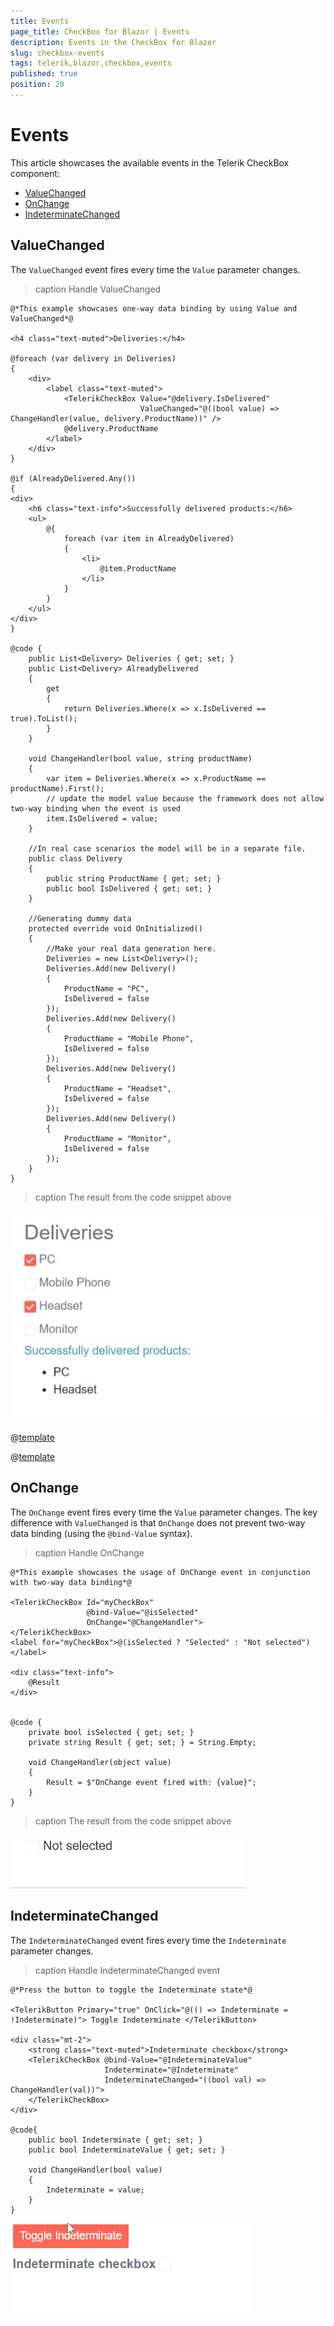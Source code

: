 ```yaml
---
title: Events
page_title: CheckBox for Blazor | Events
description: Events in the CheckBox for Blazor
slug: checkbox-events
tags: telerik,blazor,checkbox,events
published: true
position: 20
---
```


# Events

This article showcases the available events in the Telerik CheckBox component:
* [ValueChanged](#valuechanged)
* [OnChange](#onchange)
* [IndeterminateChanged](#indeterminatechanged)

## ValueChanged

The `ValueChanged` event fires every time the `Value` parameter changes.

>caption Handle ValueChanged

````CSHTML
@*This example showcases one-way data binding by using Value and ValueChanged*@

<h4 class="text-muted">Deliveries:</h4>

@foreach (var delivery in Deliveries)
{
    <div>
        <label class="text-muted">
            <TelerikCheckBox Value="@delivery.IsDelivered"
                             ValueChanged="@((bool value) => ChangeHandler(value, delivery.ProductName))" />
            @delivery.ProductName
        </label>
    </div>
}

@if (AlreadyDelivered.Any())
{
<div>
    <h6 class="text-info">Successfully delivered products:</h6>
    <ul>
        @{
            foreach (var item in AlreadyDelivered)
            {
                <li>
                    @item.ProductName
                </li>
            }
        }
    </ul>
</div>   
}

@code {
    public List<Delivery> Deliveries { get; set; }
    public List<Delivery> AlreadyDelivered
    {
        get
        {
            return Deliveries.Where(x => x.IsDelivered == true).ToList();
        }
    }

    void ChangeHandler(bool value, string productName)
    {
        var item = Deliveries.Where(x => x.ProductName == productName).First();
        // update the model value because the framework does not allow two-way binding when the event is used
        item.IsDelivered = value;
    }

    //In real case scenarios the model will be in a separate file.
    public class Delivery
    {
        public string ProductName { get; set; }
        public bool IsDelivered { get; set; }
    }

    //Generating dummy data
    protected override void OnInitialized()
    {
        //Make your real data generation here.
        Deliveries = new List<Delivery>();
        Deliveries.Add(new Delivery()
        {
            ProductName = "PC",
            IsDelivered = false
        });
        Deliveries.Add(new Delivery()
        {
            ProductName = "Mobile Phone",
            IsDelivered = false
        });
        Deliveries.Add(new Delivery()
        {
            ProductName = "Headset",
            IsDelivered = false
        });
        Deliveries.Add(new Delivery()
        {
            ProductName = "Monitor",
            IsDelivered = false
        });
    }
}
````
>caption The result from the code snippet above

![screenshot to showcase checkbox with one-way data binding](images/one-way-data-binding-checkbox.jpg)

@[template](/_contentTemplates/common/general-info.md#event-callback-can-be-async)

@[template](/_contentTemplates/common/issues-and-warnings.md#valuechanged-lambda-required)

## OnChange

The `OnChange` event fires every time the `Value` parameter changes. The key difference with `ValueChanged` is that `OnChange` does not prevent two-way data binding (using the `@bind-Value` syntax).

>caption Handle OnChange

````CSHTML
@*This example showcases the usage of OnChange event in conjunction with two-way data binding*@

<TelerikCheckBox Id="myCheckBox"
                 @bind-Value="@isSelected"
                 OnChange="@ChangeHandler">
</TelerikCheckBox>
<label for="myCheckBox">@(isSelected ? "Selected" : "Not selected")</label>

<div class="text-info">
    @Result
</div>


@code {
    private bool isSelected { get; set; }
    private string Result { get; set; } = String.Empty;

    void ChangeHandler(object value)
    {
        Result = $"OnChange event fired with: {value}";
    }
}
````
>caption The result from the code snippet above

![checkbox with two-way data binding and OnChange event](images/checkbox-onchange.gif)

## IndeterminateChanged

The `IndeterminateChanged` event fires every time the `Indeterminate` parameter changes.

>caption Handle IndeterminateChanged event

````CSHTML
@*Press the button to toggle the Indeterminate state*@

<TelerikButton Primary="true" OnClick="@(() => Indeterminate = !Indeterminate)"> Toggle Indeterminate </TelerikButton>

<div class="mt-2">
    <strong class="text-muted">Indeterminate checkbox</strong>
    <TelerikCheckBox @bind-Value="@IndeterminateValue"
                     Indeterminate="@Indeterminate"
                     IndeterminateChanged="((bool val) => ChangeHandler(val))">
    </TelerikCheckBox>
</div>

@code{
    public bool Indeterminate { get; set; }
    public bool IndeterminateValue { get; set; }

    void ChangeHandler(bool value)
    {
        Indeterminate = value;
    }
}
````
![Toggle Indeterminate state](images/checkbox-toggle-indeterminate-state.gif)
